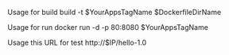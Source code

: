 Usage for build
	build -t $YourAppsTagName $DockerfileDirName

Usage for run
	docker run -d -p 80:8080 $YourAppsTagName

Usage this URL for test
	http://$IP/hello-1.0
